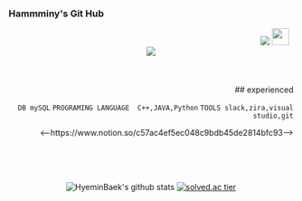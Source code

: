 ### Hammminy's Git Hub

<div align = "right">
<a href="https://hits.seeyoufarm.com"><img src="https://hits.seeyoufarm.com/api/count/incr/badge.svg?url=https%3A%2F%2Fgithub.com%2FHyeminBaek&count_bg=%23AFA1B4&title_bg=%236A5282&icon=cplusplus.svg&icon_color=%23FFFFFF&title=HITS&edge_flat=true"/></a>
<a href="https://instagram.com/bacccine"><img height="30" src="https://github.com/WaylonWalker/WaylonWalker/blob/main/icon/instagram.jpg?raw=true"></a>&nbsp;&nbsp;
</div>
 
<div align = "center">
  <img src="https://i.pinimg.com/originals/1a/bb/e9/1abbe9b61eac9e87c845c4f2e1ea1356.gif" ></img>
</div>

<div align ="right">
 </br></br></br>
## experienced

 ``` DB mySQL ``` ``` PROGRAMING LANGUAGE  C++,JAVA,Python ```
 ``` TOOLS slack,zira,visual studio,git ```
 <p>
<--https://www.notion.so/c57ac4ef5ec048c9bdb45de2814bfc93-->
</p>
 </br></br></br>
</div>
<div align = "center">
 
![HyeminBaek's github stats](https://github-readme-stats.vercel.app/api?username=HyeminBaek&theme=light&show_icons=true)
[![solved.ac tier](http://mazassumnida.wtf/api/generate_badge?boj=bhm7266)](https://solved.ac/bhm7266)
</div>
